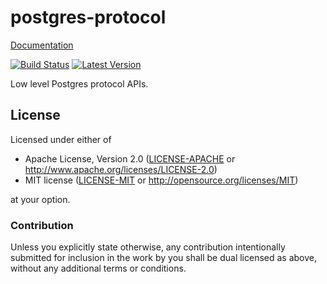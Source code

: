 # postgres-protocol

[Documentation](https://sfackler.github.io/rust-postgres-protocol/doc/v0.1.1/postgres_protocol)

[![Build Status](https://travis-ci.org/sfackler/rust-postgres-protocol.png?branch=master)](https://travis-ci.org/sfackler/rust-postgres-protocol) [![Latest Version](https://img.shields.io/crates/v/postgres-protocol.svg)](https://crates.io/crates/postgres-protocol)

Low level Postgres protocol APIs.

## License

Licensed under either of
 * Apache License, Version 2.0 ([LICENSE-APACHE](LICENSE-APACHE) or http://www.apache.org/licenses/LICENSE-2.0)
 * MIT license ([LICENSE-MIT](LICENSE-MIT) or http://opensource.org/licenses/MIT)

at your option.

### Contribution

Unless you explicitly state otherwise, any contribution intentionally submitted
for inclusion in the work by you shall be dual licensed as above, without any
additional terms or conditions.
